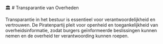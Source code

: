 🏛️ # Transparantie van Overheden

Transparantie in het bestuur is essentieel voor verantwoordelijkheid en vertrouwen. De Piratenpartij pleit voor openheid en toegankelijkheid van overheidsinformatie, zodat burgers geïnformeerde beslissingen kunnen nemen en de overheid ter verantwoording kunnen roepen.
